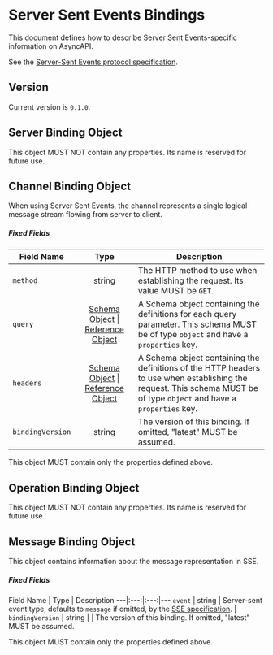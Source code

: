 # Server Sent Events Bindings

This document defines how to describe Server Sent Events-specific information on AsyncAPI.

See the [Server-Sent Events protocol specification][protocolSpecification].

<a name="version"></a>

## Version

Current version is `0.1.0`.


<a name="server"></a>

## Server Binding Object

This object MUST NOT contain any properties. Its name is reserved for future use.


<a name="channel"></a>

## Channel Binding Object

When using Server Sent Events, the channel represents a single logical message stream flowing from server to client. 

##### Fixed Fields

Field Name | Type | Description
---|:---:|---
<a name="operationBindingObjectMethod"></a>`method` | string | The HTTP method to use when establishing the request. Its value MUST be `GET`.
<a name="operationBindingObjectQuery"></a>`query` | [Schema Object][schemaObject] \| [Reference Object](referenceObject) | A Schema object containing the definitions for each query parameter. This schema MUST be of type `object` and have a `properties` key.
<a name="operationBindingObjectHeaders"></a>`headers` | [Schema Object][schemaObject] \| [Reference Object](referenceObject) | A Schema object containing the definitions of the HTTP headers to use when establishing the request. This schema MUST be of type `object` and have a `properties` key.
<a name="operationBindingObjectBindingVersion"></a>`bindingVersion` | string | The version of this binding. If omitted, "latest" MUST be assumed.

This object MUST contain only the properties defined above.

<a name="operation"></a>

## Operation Binding Object

This object MUST NOT contain any properties. Its name is reserved for future use.


<a name="message"></a>

## Message Binding Object

This object contains information about the message representation in SSE.

##### Fixed Fields

Field Name | Type | Description
---|:---:|:---:|---
<a name="messageBindingObjectEventType"></a>`event` | string | Server-sent event type, defaults to `message` if omitted, by the [SSE specification](protocolSpecification). |
<a name="messageBindingObjectBindingVersion"></a>`bindingVersion` | string | | The version of this binding. If omitted, "latest" MUST be assumed.

This object MUST contain only the properties defined above.


[schemaObject]: https://github.com/asyncapi/spec/blob/master/spec/asyncapi.md#schemaObject
[referenceObject]: https://github.com/asyncapi/spec/blob/master/spec/asyncapi.md#referenceObject
[protocolSpecification]: https://html.spec.whatwg.org/multipage/server-sent-events.html#server-sent-events
